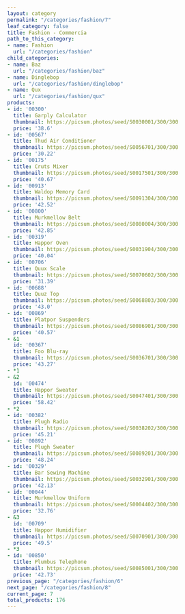 ```yaml
---
layout: category
permalink: "/categories/fashion/7"
leaf_category: false
title: Fashion - Commercia
path_to_this_category:
- name: Fashion
  url: "/categories/fashion"
child_categories:
- name: Baz
  url: "/categories/fashion/baz"
- name: Dinglebop
  url: "/categories/fashion/dinglebop"
- name: Qux
  url: "/categories/fashion/qux"
products:
- id: '00300'
  title: Garply Calculator
  thumbnail: https://picsum.photos/seed/S0030001/300/300
  price: '38.6'
- id: '00567'
  title: Thud Air Conditioner
  thumbnail: https://picsum.photos/seed/S0056701/300/300
  price: '30.22'
- id: '00175'
  title: Cruts Mixer
  thumbnail: https://picsum.photos/seed/S0017501/300/300
  price: '40.67'
- id: '00913'
  title: Waldop Memory Card
  thumbnail: https://picsum.photos/seed/S0091304/300/300
  price: '42.52'
- id: '00800'
  title: Murkmellow Belt
  thumbnail: https://picsum.photos/seed/S0080004/300/300
  price: '42.85'
- id: '00319'
  title: Happor Oven
  thumbnail: https://picsum.photos/seed/S0031904/300/300
  price: '40.04'
- id: '00706'
  title: Quux Scale
  thumbnail: https://picsum.photos/seed/S0070602/300/300
  price: '31.39'
- id: '00688'
  title: Quuz Top
  thumbnail: https://picsum.photos/seed/S0068803/300/300
  price: '43.0'
- id: '00869'
  title: Platpor Suspenders
  thumbnail: https://picsum.photos/seed/S0086901/300/300
  price: '40.57'
- &1
  id: '00367'
  title: Foo Blu-ray
  thumbnail: https://picsum.photos/seed/S0036701/300/300
  price: '43.27'
- *1
- &2
  id: '00474'
  title: Happor Sweater
  thumbnail: https://picsum.photos/seed/S0047401/300/300
  price: '58.42'
- *2
- id: '00382'
  title: Plugh Radio
  thumbnail: https://picsum.photos/seed/S0038202/300/300
  price: '45.21'
- id: '00892'
  title: Plugh Sweater
  thumbnail: https://picsum.photos/seed/S0089201/300/300
  price: '48.24'
- id: '00329'
  title: Bar Sewing Machine
  thumbnail: https://picsum.photos/seed/S0032901/300/300
  price: '42.13'
- id: '00044'
  title: Murkmellow Uniform
  thumbnail: https://picsum.photos/seed/S0004402/300/300
  price: '32.76'
- &3
  id: '00709'
  title: Happor Humidifier
  thumbnail: https://picsum.photos/seed/S0070901/300/300
  price: '49.5'
- *3
- id: '00850'
  title: Plumbus Telephone
  thumbnail: https://picsum.photos/seed/S0085001/300/300
  price: '42.73'
previous_page: "/categories/fashion/6"
next_page: "/categories/fashion/8"
current_page: 7
total_products: 176
---
```

